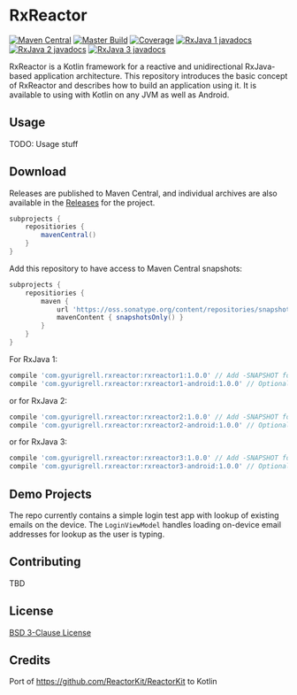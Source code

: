 # RxReactor
[![Maven Central](https://maven-badges.herokuapp.com/maven-central/com.gyurigrell.rxreactor/rxreactor1/badge.svg)](https://search.maven.org/search?q=g:%22com.gyurigrell.rxreactor%22) [![Master Build](https://github.com/ggrell/RxReactor/actions/workflows/merge_master.yml/badge.svg)](https://github.com/ggrell/RxReactor/actions/workflows/merge_master.yml)
[![Coverage](https://codecov.io/gh/ggrell/RxReactor/branch/main/graph/badge.svg?token=8JHGJPU2M8)](https://codecov.io/gh/ggrell/RxReactor)
 [![RxJava 1 javadocs](https://img.shields.io/badge/Javadocs-RxJava%201-green)](https://jitpack.io/com/github/ggrell/RxReactor/rxreactor1/main-SNAPSHOT/javadoc/) [![RxJava 2 javadocs](https://img.shields.io/badge/Javadocs-RxJava%202-green)](https://jitpack.io/com/github/ggrell/RxReactor/rxreactor2/main-SNAPSHOT/javadoc/) [![RxJava 3 javadocs](https://img.shields.io/badge/Javadocs-RxJava%203-green)](https://jitpack.io/com/github/ggrell/RxReactor/rxreactor3/main-SNAPSHOT/javadoc/)

RxReactor is a Kotlin framework for a reactive and unidirectional RxJava-based application architecture. 
This repository introduces the basic concept of RxReactor and describes how to build an application 
using it. It is available to using with Kotlin on any JVM as well as Android.

## Usage

TODO: Usage stuff

## Download

Releases are published to Maven Central, and individual archives are also available in the 
[Releases](https://github.com/ggrell/RxReactor/releases) for the project.

```groovy
subprojects {
    repositiories {
        mavenCentral()
    }
}
```

Add this repository to have access to Maven Central snapshots:
```groovy
subprojects {
    repositiories {
        maven {
            url 'https://oss.sonatype.org/content/repositories/snapshots/'
            mavenContent { snapshotsOnly() }
        }
    }
}
```

For RxJava 1:
```groovy
compile 'com.gyurigrell.rxreactor:rxreactor1:1.0.0' // Add -SNAPSHOT for snapshot versions
compile 'com.gyurigrell.rxreactor:rxreactor1-android:1.0.0' // Optional, add -SNAPSHOT for snapshot versions
```
or for RxJava 2:
```groovy
compile 'com.gyurigrell.rxreactor:rxreactor2:1.0.0' // Add -SNAPSHOT for snapshot versions
compile 'com.gyurigrell.rxreactor:rxreactor2-android:1.0.0' // Optional, add -SNAPSHOT for snapshot versions
```
or for RxJava 3:
```groovy
compile 'com.gyurigrell.rxreactor:rxreactor3:1.0.0' // Add -SNAPSHOT for snapshot versions
compile 'com.gyurigrell.rxreactor:rxreactor3-android:1.0.0' // Optional, add -SNAPSHOT for snapshot versions
```

## Demo Projects

The repo currently contains a simple login test app with lookup of existing emails on the device.
The `LoginViewModel` handles loading on-device email addresses for lookup as the user is typing.

## Contributing

TBD

## License

[BSD 3-Clause License](https://github.com/ggrell/RxReactor/blob/master/LICENSE)

## Credits

Port of https://github.com/ReactorKit/ReactorKit to Kotlin
